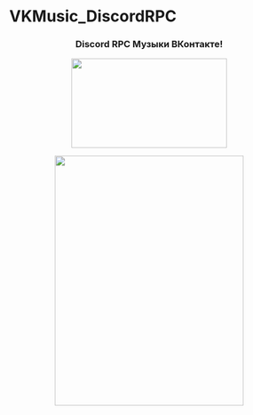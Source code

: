 # VKMusic_DiscordRPC
<h3 align="center">Discord RPC Музыки ВКонтакте!</h3>

<p align="center">
  <img src="https://ctrlv.link/shots/2022/12/05/sZNJ.png" width="280" height="161">
</p>

<p align="center">
  <img src="https://ctrlv.link/shots/2022/12/05/UtAO.png" width="340" height="450">
</p>
